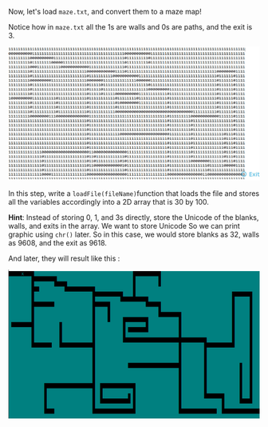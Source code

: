 Now, let's load `maze.txt`, and convert them to a maze map!

Notice how in `maze.txt` all the 1s are walls and 0s are paths, and the exit is 3. 

<img src="./Images/img4.jpg" alt="maze" style="" />

In this step, write a `loadFile(fileName)`function that loads the file and stores all the variables accordingly into a 2D array that is 30 by 100. 

**Hint**: Instead of storing 0, 1, and 3s directly, store the Unicode of the blanks, walls, and exits in the array.  We want to store Unicode So we can print graphic using `chr()` later. So in this case, we would store blanks as 32, walls as 9608, and the exit as 9618.

And later, they will result like this :

<img src="./Images/img5.png" alt="maze" style="" />





